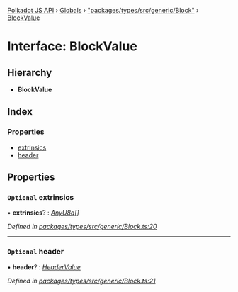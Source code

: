[Polkadot JS API](../README.md) › [Globals](../globals.md) › ["packages/types/src/generic/Block"](../modules/_packages_types_src_generic_block_.md) › [BlockValue](_packages_types_src_generic_block_.blockvalue.md)

# Interface: BlockValue

## Hierarchy

* **BlockValue**

## Index

### Properties

* [extrinsics](_packages_types_src_generic_block_.blockvalue.md#optional-extrinsics)
* [header](_packages_types_src_generic_block_.blockvalue.md#optional-header)

## Properties

### `Optional` extrinsics

• **extrinsics**? : *[AnyU8a](../modules/_packages_types_src_types_helpers_.md#anyu8a)[]*

*Defined in [packages/types/src/generic/Block.ts:20](https://github.com/polkadot-js/api/blob/41f1d8f36/packages/types/src/generic/Block.ts#L20)*

___

### `Optional` header

• **header**? : *[HeaderValue](_packages_types_src_generic_block_.headervalue.md)*

*Defined in [packages/types/src/generic/Block.ts:21](https://github.com/polkadot-js/api/blob/41f1d8f36/packages/types/src/generic/Block.ts#L21)*
